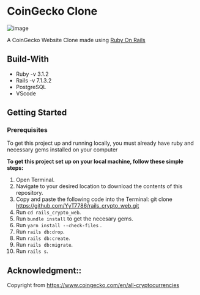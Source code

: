 # CoinGecko Clone
![image](https://github.com/YyT7786/rails_crypto_web/assets/97003125/6a518ef9-2f58-4c09-b996-8455de6e108a)

A CoinGecko Website Clone made using [Ruby On Rails](https://rubyonrails.org/)

## Build-With

- Ruby -v 3.1.2
- Rails -v 7.1.3.2
- PostgreSQL
- VScode

## Getting Started

### Prerequisites

To get this project up and running locally, you must already have ruby and necessary gems installed on your computer

**To get this project set up on your local machine, follow these simple steps:**

1. Open Terminal.
2. Navigate to your desired location to download the contents of this repository.
3. Copy and paste the following code into the Terminal: git clone https://github.com/YyT7786/rails_crypto_web.git
4. Run ```cd rails_crypto_web```.
5. Run ```bundle install``` to get the necesary gems.
6. Run ```yarn install --check-files``` .
7. Run `rails db:drop`.
7. Run `rails db:create`.
7. Run `rails db:migrate`.
8. Run `rails s`.

## Acknowledgment::

Copyright from https://www.coingecko.com/en/all-cryptocurrencies
